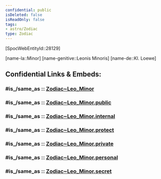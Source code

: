 ```yaml
---
confidential: public
isDeleted: false
isReadOnly: false
tags:
- astro/Zodiac
type: Zodiac
---
```


[SpocWebEntityId::28129]



[name-la::Minor]
[name-genitive::Leonis Minoris]
[name-de::Kl. Loewe]


## Confidential Links & Embeds: 

### #is_/same_as :: [Zodiac~Leo_Minor](/_Standards/Astronomy/Star~Constellation/Zodiac~Leo_Minor.md) 

### #is_/same_as :: [Zodiac~Leo_Minor.public](/_public/Astronomy/Star~Constellation/Zodiac~Leo_Minor.public.md) 

### #is_/same_as :: [Zodiac~Leo_Minor.internal](/_internal/Astronomy/Star~Constellation/Zodiac~Leo_Minor.internal.md) 

### #is_/same_as :: [Zodiac~Leo_Minor.protect](/_protect/Astronomy/Star~Constellation/Zodiac~Leo_Minor.protect.md) 

### #is_/same_as :: [Zodiac~Leo_Minor.private](/_private/Astronomy/Star~Constellation/Zodiac~Leo_Minor.private.md) 

### #is_/same_as :: [Zodiac~Leo_Minor.personal](/_personal/Astronomy/Star~Constellation/Zodiac~Leo_Minor.personal.md) 

### #is_/same_as :: [Zodiac~Leo_Minor.secret](/_secret/Astronomy/Star~Constellation/Zodiac~Leo_Minor.secret.md)


